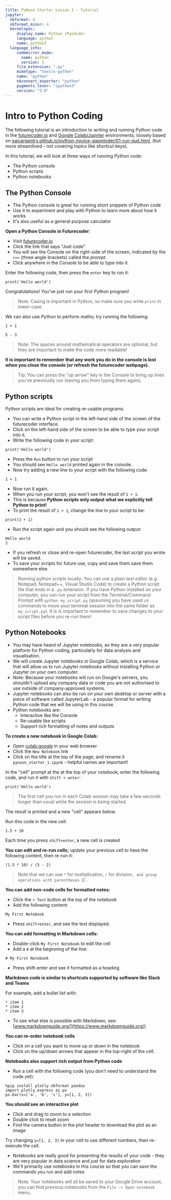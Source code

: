 ```yaml
---
title: PyNoon Starter Lesson 1 - Tutorial
jupyter:
  nbformat: 4
  nbformat_minor: 4
  kernelspec:
     display_name: Python (Pyodide)
     language: python
     name: python3
  language_info:
     codemirror_mode:
       name: python
       version: 3
     file_extension: ".py"
     mimetype: "text/x-python"
     name: "python"
     nbconvert_exporter: "python"
     pygments_lexer: "ipython3"
     version: "3.8"
---
```


# Intro to Python Coding

The following tutorial is an introduction to writing and running
Python code in the [futurecoder.io](https://futurecoder.io/) and
[Google Colab/Jupyter](https://colab.google) environments, loosely
based on
[swcarpentry.github.io/python-novice-gapminder/01-run-quit.html](https://swcarpentry.github.io/python-novice-gapminder/01-run-quit.html),
(but more streamlined - not covering topics like shortcut keys).

In this tutorial, we will look at three ways of running Python code:

* The Python console
* Python scripts
* Python notebooks

## The Python Console

* The Python console is great for running short snippets of Python
  code
* Use it to experiment and play with Python to learn more about how it
  works
* It's also useful as a general purpose calculator

**Open a Python Console in Futurecoder**:

* Visit [futurecoder.io](https://futurecoder.io/)
* Click the link that says "Just code"
* You will see the Console on the right-side of the screen, indicated
  by the `>>>` (three angle brackets) called the *prompt*.
* Click anywhere in the Console to be able to type into it.

Enter the following code, then press the `enter` key to run it:

```code
print('Hello world')
```

Congratulations! You've just run your first Python program!

> Note: Casing is important in Python, so make sure you write `print`
> in lower-case.

We can also use Python to perform maths; try running the following:

```code
1 + 1
```

```code
5 - 3
```

> Note: The spaces around mathematical operators are optional, but
> they are important to make the code more readable!

**It is important to remember that any work you do in the console is
lost when you close the console (or refresh the futurecoder
webpage).**

> Tip: You can press the "up arrow" key in the Console to bring up
> lines you've previously run (saving you from typing them again).


## Python scripts

Python scripts are ideal for creating re-usable programs.

* You can write a Python script in the left-hand side of the screen of
  the futurecoder interface.
* Click on the left-hand side of the screen to be able to type your
  script into it.
* Write the following code in your script:

```code
print('Hello world')
```

* Press the `Run` button to run your script
* You should see `Hello world` printed again in the console.
* Now try adding a new line to your script with the following code:

```code
1 + 1
```

* Now run it again.
* When you run your script, you won't see the result of `1 + 1`.
* This is because **Python scripts only output what we explicitly tell
  Python to print!**
* To print the result of `1 + 1`, change the line in your script to
  be:

```code
print(1 + 1)
```

* Run the script again and you should see the following output:

```
Hello world
2
```

* If you refresh or close and re-open futurecoder, the last script you
  wrote will be saved.
* To save your scripts for future use, copy and save them save them
  somewhere else.

> Running python scripts locally: You can use a *plain text editor*
> (e.g. Notepad, Notepad++, Visual Studio Code) to create a Python
> script file that ends in a `.py` extension. If you have Python
> installed on your computer, you can run your script from the
> Terminal/Command Prompt with `python my_script.py` (assuming you
> have used `cd` commands to move your terminal session into the same
> folder as `my_script.py`). It is is important to remember to save
> changes to your script files before you re-run them!


## Python Notebooks

* You may have heard of Jupyter notebooks, as they are a very popular
  platform for Python coding, particularly for data analysis and
  visualisation.
* We will create Jupyter notebooks in Google Colab, which is a service
  that will allow us to run Jupyter notebooks without installing
  Python or Jupyter on your own computer.
* Note: Because your notebooks will run on Google's servers, you
  shouldn't upload any company data or code you are not authorised to
  use outside of company-approved systems.
* Jupyter notebooks can also be run on your own desktop or server with
  a piece of software called JupyterLab - a popular format for writing
  Python code that we will be using in this course.
* Python notebooks are:
  * Interactive like the Console
  * Re-usable like scripts
  * Support rich formatting of notes and outputs

**To create a new notebook in Google Colab:**

* Open [colab.google](https://colab.google) in your web browser
* Click the `New Notebook` link
* Click on the title at the top of the page, and rename it
  `pynoon_starter_1.ipynb` - helpful names are important!

In the "cell" prompt at the at the top of your notebook, enter the
following code, and run it with `shift + enter`:

```code
print('Hello world')
```

> The first cell you run in each Colab session may take a few seconds
> longer than usual while the session is being started.

The result is printed and a new "cell" appears below.

Run this code in the new cell:

```code
1.5 + 10
```

Each time you press `shift+enter`, a new cell is created

**You can edit and re-run cells;** update your previous cell to have
the following content, then re-run it:

```code
(1.5 * 10) / (5 - 2)
```

> Note that we can use `*` for multiplication, `/` for division`, and
> group operations with parentheses `()`.

**You can add non-code cells for formatted notes:**

* Click the `+ Text` button at the top of the notebook
* Add the following content:

```
My First Notebook
```

* Press `shift+enter`, and see the text displayed.

**You can add formatting in Markdown cells:**

* Double-click `My First Notebook` to edit the cell
* Add a `#` at the beginning of the line:

```
# My First Notebook
```

* Press shift-enter and see it formatted as a heading

**Markdown code is similar to shortcuts supported by software like
Slack and Teams**

For example, add a bullet list with:

```
* item 1
* item 2
* item 3
```

* To see what else is possible with Markdown, see:
  [www.markdownguide.org/](https://www.markdownguide.org/)

**You can re-order notebook cells**

* Click on a cell you want to move up or down in the notebook
* Click on the up/down arrows that appear in the top-right of the
  cell.

**Notebooks also support rich output from Python code**

* Run a cell with the following code (you don't need to understand the
  code yet):

```code
%pip install plotly nbformat pandas
import plotly.express as px
px.bar(x=['a', 'b', 'c'], y=[1, 2, 3])
```

**You should see an interactive plot**

* Click and drag to zoom to a selection
* Double click to reset zoom
* Find the camera button in the plot header to download the plot as an
  image

Try changing `y=[1, 2, 3]` in your cell to use different numbers, then
re-execute the cell.

* Notebooks are really good for presenting the results of your code -
  they are very popular in data science and just for data exploration
* We'll primarily use notebooks in this course so that you can save
  the commands you run and add notes

> Note: Your notebooks will all be saved to your Google Drive account,
> you can find previous notebooks from the `File -> Open notebook`
> menu.
